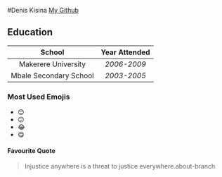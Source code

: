 #Denis Kisina
[My Github](https://github.com/Denis-kisina)
## Education
| School|Year Attended|
|:---:|:---:|
|Makerere University|*2006-2009*|
| Mbale Secondary School | *2003-2005* |
### Most Used Emojis
* :blush:
* :confused:
* :joy:
* :yum:
#### Favourite Quote
> Injustice anywhere is a threat to justice everywhere.about-branch


